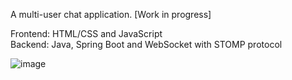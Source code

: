 A multi-user chat application. [Work in progress]<br>

Frontend: HTML/CSS and JavaScript<br>
Backend: Java, Spring Boot and WebSocket with STOMP protocol

![image](https://github.com/etogus/RealTimeChat/assets/47570845/f379b3f2-b7e6-4cd2-be27-50242464913d)



